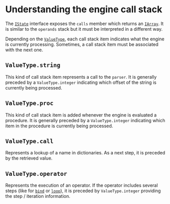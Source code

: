 # Understanding the engine call stack

The [`IState`][interfaces] interface exposes the `calls` member which returns an [`IArray`][interfaces].
It is similar to the `operands` stack but it must be interpreted in a different way.

Depending on the [`ValueType`][interfaces], each call stack item indicates what the engine is currently processing. Sometimes, a call stack item must be associated with the next one.

## `ValueType.string`

This kind of call stack item represents a call to the `parser`. It is generally preceded by a `ValueType.integer` indicating which offset of the string is currently being processed.

## `ValueType.proc`

This kind of call stack item is added whenever the engine is evaluated a procedure. It is generally preceded by a `ValueType.integer` indicating which item in the procedure is currently being processed.

## `ValueType.call`

Represents a lookup of a name in dictionaries. As a next step, it is preceded by the retrieved value.

## `ValueType.operator`

Represents the execution of an operator. If the operator includes several steps (like for [`bind`][operators] or [`loop`][operators]), it is preceded by `ValueType.integer` providing the step / iteration information.

[interfaces]: https://github.com/progbots/engine/blob/main/index.ts
[operators]: https://github.com/progbots/engine/blob/main/docs/operators/README.md